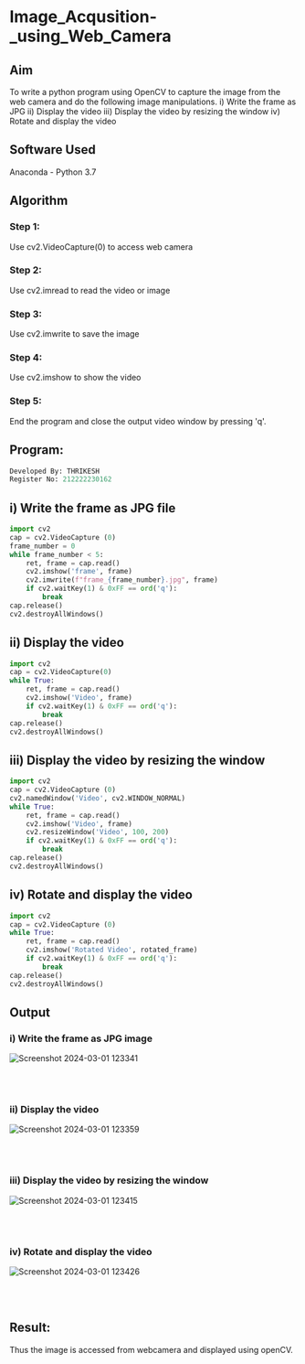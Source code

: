 # Image_Acqusition-_using_Web_Camera
## Aim
To write a python program using OpenCV to capture the image from the web camera and do the following image manipulations.
i) Write the frame as JPG 
ii) Display the video 
iii) Display the video by resizing the window
iv) Rotate and display the video

## Software Used
Anaconda - Python 3.7
## Algorithm
### Step 1:
Use cv2.VideoCapture(0) to access web camera
<br>

### Step 2:
Use cv2.imread to read the video or image
<br>

### Step 3:
Use cv2.imwrite to save the image
<br>

### Step 4:
Use cv2.imshow to show the video
<br>

### Step 5:
End the program and close the output video window by pressing 'q'.
<br>

## Program:
``` Python
Developed By: THRIKESH
Register No: 212222230162
```

## i) Write the frame as JPG file
```Python
import cv2
cap = cv2.VideoCapture (0)
frame_number = 0
while frame_number < 5:
    ret, frame = cap.read()
    cv2.imshow('frame', frame)
    cv2.imwrite(f"frame_{frame_number}.jpg", frame)
    if cv2.waitKey(1) & 0xFF == ord('q'):
        break
cap.release()
cv2.destroyAllWindows()
```
## ii) Display the video
```Python
import cv2
cap = cv2.VideoCapture(0)
while True:
    ret, frame = cap.read()
    cv2.imshow('Video', frame)
    if cv2.waitKey(1) & 0xFF == ord('q'):
        break
cap.release()
cv2.destroyAllWindows()
```
## iii) Display the video by resizing the window
```Python
import cv2
cap = cv2.VideoCapture (0) 
cv2.namedWindow('Video', cv2.WINDOW_NORMAL)
while True:
    ret, frame = cap.read()
    cv2.imshow('Video', frame)
    cv2.resizeWindow('Video', 100, 200)
    if cv2.waitKey(1) & 0xFF == ord('q'):
        break
cap.release()
cv2.destroyAllWindows()
```
## iv) Rotate and display the video
```Python
import cv2
cap = cv2.VideoCapture (0)
while True:
    ret, frame = cap.read()
    cv2.imshow('Rotated Video', rotated_frame)
    if cv2.waitKey(1) & 0xFF == ord('q'):
        break
cap.release()
cv2.destroyAllWindows()
```
## Output
### i) Write the frame as JPG image
![Screenshot 2024-03-01 123341](https://github.com/divakar618/Image_Acqusition-_using_Web_Camera/assets/121932143/d25f3d90-9e66-48cd-8d16-ae94f1eac86f)

</br>
</br>

### ii) Display the video
![Screenshot 2024-03-01 123359](https://github.com/divakar618/Image_Acqusition-_using_Web_Camera/assets/121932143/372274ff-0f2a-4f36-8ed2-953d252461a0)

</br>
</br>

### iii) Display the video by resizing the window
![Screenshot 2024-03-01 123415](https://github.com/divakar618/Image_Acqusition-_using_Web_Camera/assets/121932143/0b1665b5-7a90-42a7-89dc-a7b12a31a337)

</br>
</br>

### iv) Rotate and display the video
![Screenshot 2024-03-01 123426](https://github.com/divakar618/Image_Acqusition-_using_Web_Camera/assets/121932143/af88a160-162a-4a26-839f-a790fe8c146d)

</br>
</br>

## Result:
Thus the image is accessed from webcamera and displayed using openCV.
